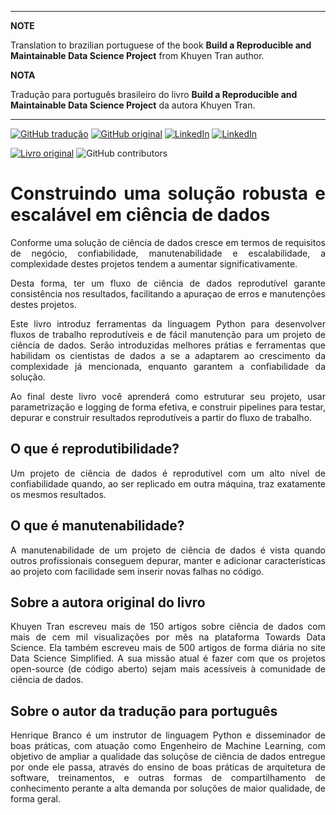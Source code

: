 
---
**NOTE**

Translation to brazilian portuguese of the book **Build a Reproducible and Maintainable Data Science Project** from Khuyen Tran author.

**NOTA**

Tradução para português brasileiro do livro **Build a Reproducible and Maintainable Data Science Project** da autora Khuyen Tran.

---

[![GitHub tradução](https://img.shields.io/badge/GitHub-tradução_pt_br-blue?logo=GitHub)](https://github.com/HenriqueAJNB/data-science-escalavel)
[![GitHub original](https://img.shields.io/badge/GitHub-original_en-blue?logo=GitHub)](https://github.com/khuyentran1401/reproducible-data-science)
[![LinkedIn](https://img.shields.io/badge/LinkedIn-Henrique_Branco-blue?style=plastic&logo=LinkedIn)](https://www.linkedin.com/in/henriqueajnb/)
[![LinkedIn](https://img.shields.io/badge/LinkedIn-Khuyen_Tran-blue?style=plastic&logo=LinkedIn)](https://www.linkedin.com/in/khuyen-tran-1401/)

[![Livro original](https://img.shields.io/badge/Link-livro_original-red?style=plastic&logo=book)](https://khuyentran1401.github.io/reproducible-data-science)
![GitHub contributors](https://img.shields.io/github/contributors/HenriqueAJNB/data-science-escalavel?label=Contributors&logo=GitHub&style=plastic)

<div style="text-align: justify">

# Construindo uma solução robusta e escalável em ciência de dados
Conforme uma solução de ciência de dados cresce em termos de requisitos de negócio, confiabilidade, manutenabilidade e escalabilidade, a complexidade destes projetos tendem a aumentar significativamente.

Desta forma, ter um fluxo de ciência de dados reprodutível garante consistência nos resultados, facilitando a apuraçao de erros e manutenções destes projetos. 

Este livro introduz ferramentas da linguagem Python para desenvolver fluxos de trabalho reprodutíveis e de fácil manutenção para um projeto de ciência de dados. Serão introduzidas melhores prátias e ferramentas que habilidam os cientistas de dados a se a adaptarem ao crescimento da complexidade já mencionada, enquanto garantem a confiabilidade da solução.

Ao final deste livro você aprenderá como estruturar seu projeto, usar parametrização e logging de forma efetiva, e construir pipelines para testar, depurar e construir resultados reprodutíveis a partir do fluxo de trabalho.

## O que é reprodutibilidade?

Um projeto de ciência de dados é reprodutível com um alto nível de confiabilidade quando, ao ser replicado em outra máquina, traz exatamente os mesmos resultados.

## O que é manutenabilidade?

A manutenabilidade de um projeto de ciência de dados é vista quando outros profissionais conseguem depurar, manter e adicionar características ao projeto com facilidade sem inserir novas falhas no código.

## Sobre a autora original do livro
Khuyen Tran escreveu mais de 150 artigos sobre ciência de dados com mais de cem mil visualizações por mês na plataforma Towards Data Science. Ela também escreveu mais de 500 artigos de forma diária no site Data Science Simplified. A sua missão atual é fazer com que os projetos open-source (de código aberto) sejam mais acessíveis à comunidade de ciência de dados.

## Sobre o autor da tradução para português
Henrique Branco é um instrutor de linguagem Python e disseminador de boas práticas, com atuação como Engenheiro de Machine Learning, com objetivo de ampliar a qualidade das soluçõse de ciência de dados entregue por onde ele passa, através do ensino de boas práticas de arquitetura de software, treinamentos, e outras formas de compartilhamento de conhecimento perante a alta demanda por soluções de maior qualidade, de forma geral.
</div>